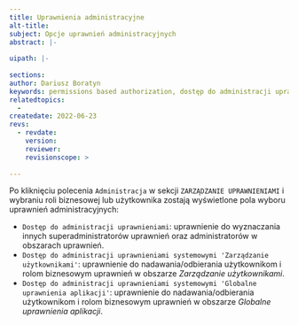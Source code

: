 ```yaml
---
title: Uprawnienia administracyjne
alt-title: 
subject: Opcje uprawnień administracyjnych
abstract: |-
  
uipath: |-
  
sections:
author: Dariusz Boratyn
keywords: permissions based authorization, dostęp do administracji uprawnieniami, zarządzanie użytkownikami, globalne uprawnienia aplikacji
relatedtopics:
  - 
createdate: 2022-06-23
revs:
  - revdate: 
    version: 
    reviewer: 
    revisionscope: > 
      
---
```


Po kliknięciu polecenia `Administracja` w sekcji `ZARZĄDZANIE UPRAWNIENIAMI` i wybraniu roli biznesowej lub użytkownika zostają wyświetlone pola wyboru uprawnień administracyjnych:

- `Dostęp do administracji uprawnieniami`: uprawnienie do wyznaczania innych superadministratorów uprawnień oraz administratorów w obszarach uprawnień.
- `Dostęp do administracji uprawnieniami systemowymi 'Zarządzanie użytkownikami'`: uprawnienie do nadawania/odbierania użytkownikom i rolom biznesowym uprawnień w obszarze *Zarządzanie użytkownikami*.
- `Dostęp do administracji uprawnieniami systemowymi 'Globalne uprawnienia aplikacji'`: uprawnienie do nadawania/odbierania użytkownikom i rolom biznesowym uprawnień w obszarze *Globalne uprawnienia aplikacji*.
